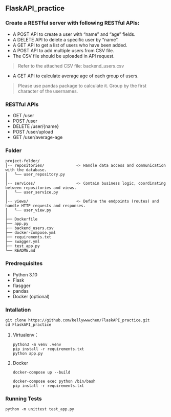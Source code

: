 ## FlaskAPI_practice

### Create a RESTful server with following RESTful APIs:

- A POST API to create a user with “name” and “age” fields.
- A DELETE API to delete a specific user by “name”.
- A GET API to get a list of users who have been added.
- A POST API to add multiple users from CSV file.
- The CSV file should be uploaded in API request.
> Refer to the attached CSV file: backend_users.csv
- A GET API to calculate average age of each group of users.
> Please use pandas package to calculate  it.
> Group by the first character of the usernames.

### RESTful APIs
- GET /user
- POST /user
- DELETE /user/{name}
- POST /user/upload
- GET /user/average-age

### Folder
    project-folder/
    │-- repositories/              <- Handle data access and communication with the database.
    │   └── user_repository.py
    │
    │-- services/                  <- Contain business logic, coordinating between repositories and views.
    │   └── user_service.py
    │
    │-- views/                     <- Define the endpoints (routes) and handle HTTP requests and responses.
    │   └── user_view.py
    │
    ├── Dockerfile        
    ├── app.py            
    ├── backend_users.csv 
    ├── docker-compose.yml
    ├── requirements.txt  
    ├── swagger.yml       
    ├── test_app.py       
    └── README.md         

### Predrequisites
- Python 3.10
- Flask
- flasgger
- pandas
- Docker (optional)

### Intallation
```
git clone https://github.com/kellywwwchen/FlaskAPI_practice.git
cd FlaskAPI_practice
```
1. Virtualenv：
    ```
    python3 -m venv .venv
    pip install -r requirements.txt
    python app.py
    ```

2. Docker
    ```
    docker-compose up --build
    ```
    
    ```
    docker-compose exec python /bin/bash
    pip install -r requirements.txt
    ```

### Running Tests
```
python -m unittest test_app.py
```